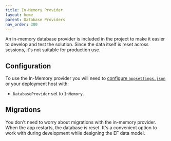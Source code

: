 ```yaml
---
title: In-Memory Provider
layout: home
parent: Database Providers
nav_order: 300
---
```


An in-memory database provider is included in the project to make it easier to develop and test the solution. Since the data itself is reset across sessions, it's not suitable for production use.

## Configuration

To use the In-Memory provider you will need to [configure `appsettings.json`](../application-configuration) or your deployment host with:

- `DatabaseProvider` set to `InMemory`.

## Migrations

You don't need to worry about migrations with the in-memory provider. When the app restarts, the database is reset. It's a convenient option to work with during development while designing the EF data model.
